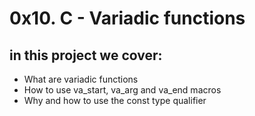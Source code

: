 # 0x10. C - Variadic functions
## in this project we cover:
- What are variadic functions
- How to use va_start, va_arg and va_end macros
- Why and how to use the const type qualifier
